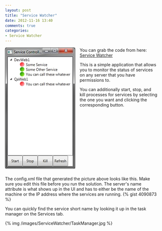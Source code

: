 ```yaml
---
layout: post
title: "Service Watcher"
date: 2012-11-16 13:40
comments: true
categories:
- Service Watcher
---
```


<!--Yes I know this is bad...-->
<img src="/images/ServiceWatcher/ServiceWatcher.jpg" style="float: left; margin-right: 15px;">

You can grab the code from here: 
[Service Watcher](https://github.com/JordanZaerr/ServiceWatcher)

This is a simple application that allows you to monitor the status of services on any server that you have permissions to.

You can additionally start, stop, and kill processes for services by selecting the one you want and clicking the corresponding button.

<div style="clear:both; padding-top:25px;">
The config.xml file that generated the picture above looks like this.
Make sure you edit this file before you run the solution.
The server's name attribute is what shows up in the UI and has to either be the name of the machine or 
the IP address where the services are running.
{% gist 4090873 %}
</div>

You can quickly find the service short name by looking it up in the task manager on the Services tab.

{% img /images/ServiceWatcher/TaskManager.jpg %}